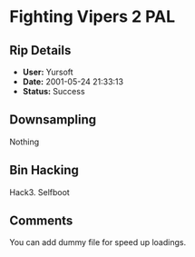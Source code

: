 # Fighting Vipers 2 PAL

## Rip Details

- **User:** Yursoft
- **Date:** 2001-05-24 21:33:13
- **Status:** Success

## Downsampling

Nothing

## Bin Hacking

Hack3. Selfboot

## Comments

You can add dummy file for speed up loadings.

